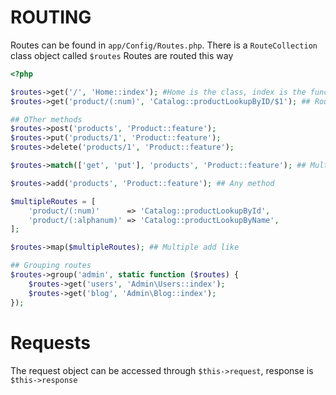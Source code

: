 # ROUTING
Routes can be found in `app/Config/Routes.php`. There is a `RouteCollection` class object called `$routes`
Routes are routed this way
```php
<?php

$routes->get('/', 'Home::index'); #Home is the class, index is the function. If no function is given, the default function is the index function
$routes->get('product/(:num)', 'Catalog::productLookupByID/$1'); ## Routing with variable in url

## OTher methods
$routes->post('products', 'Product::feature');
$routes->put('products/1', 'Product::feature');
$routes->delete('products/1', 'Product::feature');

$routes->match(['get', 'put'], 'products', 'Product::feature'); ## Multiple methods

$routes->add('products', 'Product::feature'); ## Any method

$multipleRoutes = [
    'product/(:num)'      => 'Catalog::productLookupById',
    'product/(:alphanum)' => 'Catalog::productLookupByName',
];

$routes->map($multipleRoutes); ## Multiple add like

## Grouping routes
$routes->group('admin', static function ($routes) {
    $routes->get('users', 'Admin\Users::index');
    $routes->get('blog', 'Admin\Blog::index');
});
```

# Requests
The request object can be accessed through `$this->request`, response is `$this->response` 
